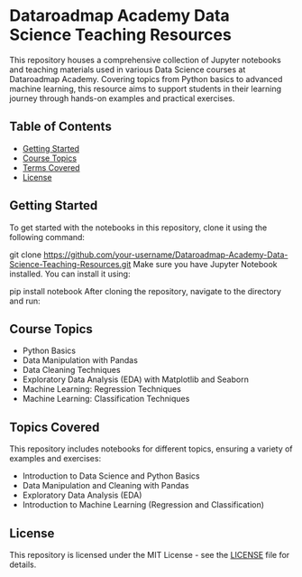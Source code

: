 # Dataroadmap Academy Data Science Teaching Resources

This repository houses a comprehensive collection of Jupyter notebooks and teaching materials used in various Data Science courses at Dataroadmap Academy. Covering topics from Python basics to advanced machine learning, this resource aims to support students in their learning journey through hands-on examples and practical exercises.

## Table of Contents
- [Getting Started](#getting-started)
- [Course Topics](#course-topics)
- [Terms Covered](#terms-covered)
- [License](#license)

## Getting Started
To get started with the notebooks in this repository, clone it using the following command:

git clone https://github.com/your-username/Dataroadmap-Academy-Data-Science-Teaching-Resources.git
Make sure you have Jupyter Notebook installed. You can install it using:

pip install notebook
After cloning the repository, navigate to the directory and run:

## Course Topics
- Python Basics
- Data Manipulation with Pandas
- Data Cleaning Techniques
- Exploratory Data Analysis (EDA) with Matplotlib and Seaborn
- Machine Learning: Regression Techniques
- Machine Learning: Classification Techniques

## Topics Covered
This repository includes notebooks for different topics, ensuring a variety of examples and exercises:
- Introduction to Data Science and Python Basics
- Data Manipulation and Cleaning with Pandas
- Exploratory Data Analysis (EDA)
- Introduction to Machine Learning (Regression and Classification)

## License
This repository is licensed under the MIT License - see the [LICENSE](LICENSE) file for details.
